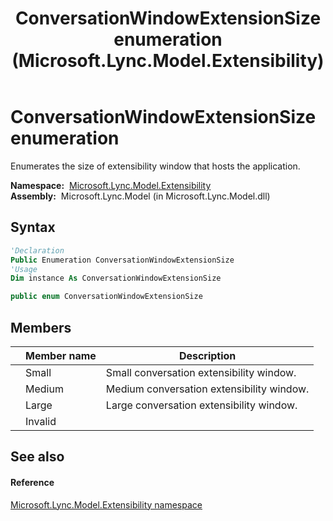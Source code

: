 ﻿---
title: ConversationWindowExtensionSize enumeration (Microsoft.Lync.Model.Extensibility)
TOCTitle: ConversationWindowExtensionSize enumeration
ms:assetid: T:Microsoft.Lync.Model.Extensibility.ConversationWindowExtensionSize_DI_3_UC_OCS14MrefLyncWPF
ms:mtpsurl: https://msdn.microsoft.com/en-us/library/microsoft.lync.model.extensibility.conversationwindowextensionsize_di_3_uc_ocs14mreflyncwpf(v=office.15)
ms:contentKeyID: 48599881
ms.date: 07/28/2014
mtps_version: v=office.15
f1_keywords:
- Microsoft.Lync.Model.Extensibility.ConversationWindowExtensionSize
- Microsoft.Lync.Model.Extensibility.ConversationWindowExtensionSize.Invalid
- Microsoft.Lync.Model.Extensibility.ConversationWindowExtensionSize.Large
- Microsoft.Lync.Model.Extensibility.ConversationWindowExtensionSize.Medium
- Microsoft.Lync.Model.Extensibility.ConversationWindowExtensionSize.Small
dev_langs:
- CSharp
- JScript
- VB
- other
---

# ConversationWindowExtensionSize enumeration

Enumerates the size of extensibility window that hosts the application.

**Namespace:**  [Microsoft.Lync.Model.Extensibility](microsoft-lync-model-extensibility-namespace_2.md)  
**Assembly:**  Microsoft.Lync.Model (in Microsoft.Lync.Model.dll)

## Syntax

``` vb
'Declaration
Public Enumeration ConversationWindowExtensionSize
'Usage
Dim instance As ConversationWindowExtensionSize
```

``` csharp
public enum ConversationWindowExtensionSize
```

## Members

<table>
<thead>
<tr class="header">
<th></th>
<th>Member name</th>
<th>Description</th>
</tr>
</thead>
<tbody>
<tr class="odd">
<td></td>
<td>Small</td>
<td>Small conversation extensibility window.</td>
</tr>
<tr class="even">
<td></td>
<td>Medium</td>
<td>Medium conversation extensibility window.</td>
</tr>
<tr class="odd">
<td></td>
<td>Large</td>
<td>Large conversation extensibility window.</td>
</tr>
<tr class="even">
<td></td>
<td>Invalid</td>
<td></td>
</tr>
</tbody>
</table>


## See also

#### Reference

[Microsoft.Lync.Model.Extensibility namespace](microsoft-lync-model-extensibility-namespace_2.md)

